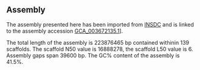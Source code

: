 **Assembly**
--------

The assembly presented here has been imported from [INSDC](http://www.insdc.org) and is linked to the assembly accession [GCA\_003672135.1](http://www.ebi.ac.uk/ena/data/view/GCA_003672135.1)].

The total length of the assembly is 223876465 bp contained withinin 139 scaffolds.
The scaffold N50 value is 16888278, the scaffold L50 value is 6.
Assembly gaps span 39600 bp. The GC% content of the assembly is 41.5%.
